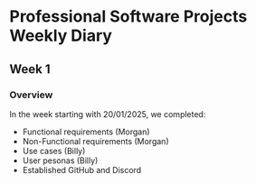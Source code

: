 # Professional Software Projects Weekly Diary
## Week 1

### Overview
In the week starting with 20/01/2025, we completed:
- Functional requirements (Morgan)
- Non-Functional requirements (Morgan)
- Use cases (Billy)
- User pesonas (Billy)
- Established GitHub and Discord

